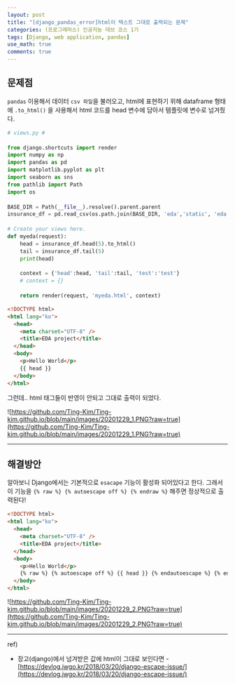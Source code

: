 ```yaml
---
layout: post
title: "[django_pandas_error]html이 텍스트 그대로 출력되는 문제"
categories: (프로그래머스) 인공지능 데브 코스 1기
tags: [Django, web application, pandas]
use_math: true
comments: true
---
```


## 문제점

`pandas` 이용해서 데이터 `csv 파일`을 불러오고, html에 표현하기 위해 dataframe 형태에 `.to_html()` 을 사용해서 html 코드를 head 변수에 담아서 템플릿에 변수로 넘겨줬다.

```python
# views.py #

from django.shortcuts import render
import numpy as np
import pandas as pd
import matplotlib.pyplot as plt
import seaborn as sns
from pathlib import Path
import os

BASE_DIR = Path(__file__).resolve().parent.parent
insurance_df = pd.read_csv(os.path.join(BASE_DIR, 'eda','static', 'eda','insurance.csv'))

# Create your views here.
def myeda(request):
    head = insurance_df.head(5).to_html()
    tail = insurance_df.tail(5)
    print(head)

    context = {'head':head, 'tail':tail, 'test':'test'}
    # context = {}

    return render(request, 'myeda.html', context)
```

```html
<!DOCTYPE html>
<html lang="ko">
  <head>
    <meta charset="UTF-8" />
    <title>EDA project</title>
  </head>
  <body>
    <p>Hello World</p>
    {{ head }}
  </body>
</html>
```

그런데.. html 태그들이 반영이 안되고 그대로 출력이 되었다.

![https://github.com/Ting-Kim/Ting-kim.github.io/blob/main/images/20201229_1.PNG?raw=true](https://github.com/Ting-Kim/Ting-kim.github.io/blob/main/images/20201229_1.PNG?raw=true)

---

## 해결방안

알아보니 Django에서는 기본적으로 `esacape` 기능이 활성화 되어있다고 한다. 그래서 이 기능을 `{% raw %} {% autoescape off %} {% endraw %}` 해주면 정상적으로 출력된다!

```html
<!DOCTYPE html>
<html lang="ko">
  <head>
    <meta charset="UTF-8" />
    <title>EDA project</title>
  </head>
  <body>
    <p>Hello World</p>
    {% raw %} {% autoescape off %} {{ head }} {% endautoescape %} {% endraw %}
  </body>
</html>
```

![https://github.com/Ting-Kim/Ting-kim.github.io/blob/main/images/20201229_2.PNG?raw=true](https://github.com/Ting-Kim/Ting-kim.github.io/blob/main/images/20201229_2.PNG?raw=true)

---

ref)

- 장고(django)에서 넘겨받은 값에 html이 그대로 보인다면 - [https://devlog.jwgo.kr/2018/03/20/django-escape-issue/](https://devlog.jwgo.kr/2018/03/20/django-escape-issue/)
